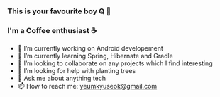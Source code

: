 ### This is your favourite boy Q 👋
### I'm a Coffee enthusiast ☕️
- 🔭 I’m currently working on Android developement 
- 🌱 I’m currently learning Spring, Hibernate and Gradle
- 👯 I’m looking to collaborate on any projects which I find interesting
- 🤝 I’m looking for help with planting trees
- 💬 Ask me about anything tech
- 📫 How to reach me: yeumkyuseok@gmail.com

<!--
**yeumkyuseok/yeumkyuseok** is a ✨ _special_ ✨ repository because its `README.md` (this file) appears on your GitHub profile.

Here are some ideas to get you started:

- 🔭 I’m currently working on ...
- 🌱 I’m currently learning ...
- 👯 I’m looking to collaborate on ...
- 🤔 I’m looking for help with ...
- 💬 Ask me about ...
- 📫 How to reach me: ...
- 😄 Pronouns: ...
- ⚡ Fun fact: ...
-->
